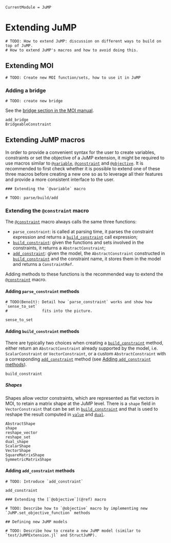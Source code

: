 ```@meta
CurrentModule = JuMP
```

Extending JuMP
==============

```@meta
# TODO: How to extend JuMP: discussion on different ways to build on top of JuMP.
# How to extend JuMP's macros and how to avoid doing this.
```

## Extending MOI

```@meta
# TODO: Create new MOI function/sets, how to use it in JuMP
```

### Adding a bridge

```@meta
# TODO: create new bridge
```

See the [bridge section in the MOI manual](https://jump.dev/MathOptInterface.jl/v0.9.1/apimanual/#Automatic-reformulation-1).

```@docs
add_bridge
BridgeableConstraint
```

## Extending JuMP macros

In order to provide a convenient syntax for the user to create variables,
constraints or set the objective of a JuMP extension, it might be required to
use macros similar to [`@variable`](@ref), [`@constraint`](@ref) and
[`@objective`](@ref).
It is recommended to first check whether it is possible to extend one of these
three macros before creating a new one so as to leverage all their features and
provide a more consistent interface to the user.

```@meta
### Extending the `@variable` macro

# TODO: parse/build/add
```

### Extending the `@constraint` macro

The [`@constraint`](@ref) macro always calls the same three functions:
* `parse_constraint`: is called at parsing time, it parses the constraint
  expression and returns a [`build_constraint`](@ref) call expression;
* [`build_constraint`](@ref): given the functions and sets involved in the
  constraints, it returns a `AbstractConstraint`;
* [`add_constraint`](@ref): given the model, the `AbstractConstraint`
  constructed in [`build_constraint`](@ref) and the constraint name, it stores
  them in the model and returns a `ConstraintRef`.

Adding methods to these functions is the recommended way to extend the
[`@constraint`](@ref) macro.

#### Adding `parse_constraint` methods

```@meta
# TODO(Benoît): Detail how `parse_constraint` works and show how `sense_to_set`
#               fits into the picture.
```

```@docs
sense_to_set
```

#### Adding `build_constraint` methods

There are typically two choices when creating a [`build_constraint`](@ref)
method, either return an `AbstractConstraint` already supported by the
model, i.e. `ScalarConstraint` or `VectorConstraint`, or a custom
`AbstractConstraint` with a corresponding [`add_constraint`](@ref) method (see
[Adding `add_constraint` methods](@ref)).

```@docs
build_constraint
```

##### Shapes

Shapes allow vector constraints, which are represented as flat vectors in MOI,
to retain a matrix shape at the JuMP level. There is a `shape` field in
`VectorConstraint` that can be set in [`build_constraint`](@ref) and that is
used to reshape the result computed in [`value`](@ref) and [`dual`](@ref).

```@docs
AbstractShape
shape
reshape_vector
reshape_set
dual_shape
ScalarShape
VectorShape
SquareMatrixShape
SymmetricMatrixShape
```

#### Adding `add_constraint` methods

```@meta
# TODO: Introduce `add_constraint`
```

```@docs
add_constraint
```

```@meta
### Extending the [`@objective`](@ref) macro

# TODO: Describe how to `@objective` macro by implementing new `JuMP.set_objective_function` methods

## Defining new JuMP models

# TODO: Describe how to create a new JuMP model (similar to `test/JuMPExtension.jl` and StructJuMP).
```
